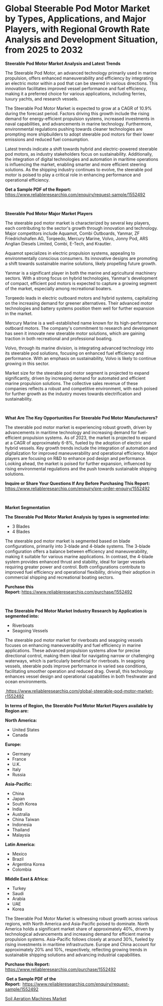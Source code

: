 <p><h1>Global Steerable Pod Motor Market by Types, Applications, and Major Players, with Regional Growth Rate Analysis and Development Situation, from 2025 to 2032</h1></p><p><strong>Steerable Pod Motor Market Analysis and Latest Trends</strong></p>
<p><p>The Steerable Pod Motor, an advanced technology primarily used in marine propulsion, offers enhanced maneuverability and efficiency by integrating an electric motor within a pod that can be steered in various directions. This innovation facilitates improved vessel performance and fuel efficiency, making it a preferred choice for various applications, including ferries, luxury yachts, and research vessels.</p><p>The Steerable Pod Motor Market is expected to grow at a CAGR of 10.9% during the forecast period. Factors driving this growth include the rising demand for energy-efficient propulsion systems, increased investments in naval capabilities, and advancements in marine technology. Furthermore, environmental regulations pushing towards cleaner technologies are prompting more shipbuilders to adopt steerable pod motors for their lower emissions and reduced fuel consumption.</p><p>Latest trends indicate a shift towards hybrid and electric-powered steerable pod motors, as industry stakeholders focus on sustainability. Additionally, the integration of digital technologies and automation in maritime operations is influencing the market, enabling smarter and more efficient steering solutions. As the shipping industry continues to evolve, the steerable pod motor is poised to play a critical role in enhancing performance and operational efficiency.</p></p>
<p><strong>Get a Sample PDF of the Report:&nbsp;</strong> <a href="https://www.reliableresearchiq.com/enquiry/request-sample/1552492?utm_campaign=2821&utm_medium=2&utm_source=Github&utm_content=ia&utm_term=11042025&utm_id=steerable-pod-motor">https://www.reliableresearchiq.com/enquiry/request-sample/1552492</a></p>
<p>&nbsp;</p>
<p><strong>Steerable Pod Motor Major Market Players</strong></p>
<p><p>The steerable pod motor market is characterized by several key players, each contributing to the sector's growth through innovation and technology. Major competitors include Aquamot, Combi Outboards, Yanmar, ZF Friedrichshafen AG, Torqeedo, Mercury Marine, Volvo, Jonny Pod, ARS Anglian Diesels Limited, Combi, E-Tech, and Krautler.</p><p>Aquamot specializes in electric propulsion systems, appealing to environmentally conscious consumers. Its innovative designs are promoting a shift towards sustainable marine solutions, likely propelling future growth.</p><p>Yanmar is a significant player in both the marine and agricultural machinery sectors. With a strong focus on hybrid technologies, Yanmar's development of compact, efficient pod motors is expected to capture a growing segment of the market, especially among recreational boaters.</p><p>Torqeedo leads in electric outboard motors and hybrid systems, capitalizing on the increasing demand for greener alternatives. Their advanced motor technologies and battery systems position them well for further expansion in the market.</p><p>Mercury Marine is a well-established name known for its high-performance outboard motors. The company's commitment to research and development has seen it innovate new steerable motor solutions, which are gaining traction in both recreational and professional boating.</p><p>Volvo, through its marine division, is integrating advanced technology into its steerable pod solutions, focusing on enhanced fuel efficiency and performance. With an emphasis on sustainability, Volvo is likely to continue growing in this sector.</p><p>Market size for the steerable pod motor segment is projected to expand significantly, driven by increasing demand for automated and efficient marine propulsion solutions. The collective sales revenue of these companies reflects a robust and competitive environment, with each poised for further growth as the industry moves towards electrification and sustainability.</p></p>
<p>&nbsp;</p>
<p><strong>What Are The Key Opportunities For Steerable Pod Motor Manufacturers?</strong></p>
<p><p>The steerable pod motor market is experiencing robust growth, driven by advancements in maritime technology and increasing demand for fuel-efficient propulsion systems. As of 2023, the market is projected to expand at a CAGR of approximately 6-8%, fueled by the adoption of electric and hybrid vessels. Key growth trends include the integration of automation and digitalization for improved maneuverability and operational efficiency. Major players are focusing on R&D to enhance pod design and performance. Looking ahead, the market is poised for further expansion, influenced by rising environmental regulations and the push towards sustainable shipping solutions.</p></p>
<p><strong>Inquire or Share Your Questions If Any Before Purchasing This Report:</strong> <a href="https://www.reliableresearchiq.com/enquiry/pre-order-enquiry/1552492?utm_campaign=2821&utm_medium=2&utm_source=Github&utm_content=ia&utm_term=11042025&utm_id=steerable-pod-motor">https://www.reliableresearchiq.com/enquiry/pre-order-enquiry/1552492</a></p>
<p>&nbsp;</p>
<p><strong>Market Segmentation</strong></p>
<p><strong>The Steerable Pod Motor Market Analysis by types is segmented into:</strong></p>
<p><ul><li>3 Blades</li><li>4 Blades</li></ul></p>
<p><p>The steerable pod motor market is segmented based on blade configurations, primarily into 3-blade and 4-blade systems. The 3-blade configuration offers a balance between efficiency and maneuverability, making it suitable for various marine applications. In contrast, the 4-blade system provides enhanced thrust and stability, ideal for larger vessels requiring greater power and control. Both configurations contribute to improved fuel efficiency and operational flexibility, driving their adoption in commercial shipping and recreational boating sectors.</p></p>
<p><strong>Purchase this Report:&nbsp;</strong><a href="https://www.reliableresearchiq.com/purchase/1552492?utm_campaign=2821&utm_medium=2&utm_source=Github&utm_content=ia&utm_term=11042025&utm_id=steerable-pod-motor">https://www.reliableresearchiq.com/purchase/1552492</a></p>
<p>&nbsp;</p>
<p><strong>The Steerable Pod Motor Market Industry Research by Application is segmented into:</strong></p>
<p><ul><li>Riverboats</li><li>Seagoing Vessels</li></ul></p>
<p><p>The steerable pod motor market for riverboats and seagoing vessels focuses on enhancing maneuverability and fuel efficiency in marine applications. These advanced propulsion systems allow for precise directional control, making them ideal for navigating narrow or challenging waterways, which is particularly beneficial for riverboats. In seagoing vessels, steerable pods improve performance in varied sea conditions, facilitating smoother operation and reduced drag. Overall, this technology enhances vessel design and operational capabilities in both freshwater and ocean environments.</p></p>
<p><a href="https://www.reliableresearchiq.com/global-steerable-pod-motor-market-r1552492?utm_campaign=2821&utm_medium=2&utm_source=Github&utm_content=ia&utm_term=11042025&utm_id=steerable-pod-motor">&nbsp;https://www.reliableresearchiq.com/global-steerable-pod-motor-market-r1552492</a></p>
<p><strong>In terms of Region, the Steerable Pod Motor Market Players available by Region are:</strong></p>
<p>
    <p> <strong> North America: </strong>
        <ul>
            <li>United States</li>
            <li>Canada</li>
        </ul>
        </p> 
    <p> <strong> Europe: </strong>
        <ul>
            <li>Germany</li>
            <li>France</li>
            <li>U.K.</li>
            <li>Italy</li>
            <li>Russia</li>
        </ul>
        </p> 
    <p> <strong> Asia-Pacific: </strong>
        <ul>
            <li>China</li>
            <li>Japan</li>
            <li>South Korea</li>
            <li>India</li>
            <li>Australia</li>
            <li>China Taiwan</li>
            <li>Indonesia</li>
            <li>Thailand</li>
            <li>Malaysia</li>
        </ul>
        </p> 
    <p> <strong> Latin America: </strong>
        <ul>
            <li>Mexico</li>
            <li>Brazil</li>
            <li>Argentina Korea</li>
            <li>Colombia</li>
        </ul>
        </p> 
    <p> <strong> Middle East & Africa: </strong>
        <ul>
            <li>Turkey</li>
            <li>Saudi</li>
            <li>Arabia</li>
            <li>UAE</li>
            <li>Korea</li>
        </ul>
    </p>
    </p>
<p><p>The Steerable Pod Motor Market is witnessing robust growth across various regions, with North America and Asia-Pacific poised to dominate. North America holds a significant market share of approximately 40%, driven by technological advancements and increasing demand for efficient marine propulsion systems. Asia-Pacific follows closely at around 30%, fueled by rising investments in maritime infrastructure. Europe and China account for approximately 20% and 10%, respectively, reflecting growing trends in sustainable shipping solutions and advancing industrial capabilities.</p></p>
<p><strong>Purchase this Report: </strong><a href="https://www.reliableresearchiq.com/purchase/1552492?utm_campaign=2821&utm_medium=2&utm_source=Github&utm_content=ia&utm_term=11042025&utm_id=steerable-pod-motor">https://www.reliableresearchiq.com/purchase/1552492</a></p>
<p>&nbsp;<strong>Get a Sample PDF of the Report:&nbsp;&nbsp;</strong><a href="https://www.reliableresearchiq.com/enquiry/request-sample/1552492?utm_campaign=2821&utm_medium=2&utm_source=Github&utm_content=ia&utm_term=11042025&utm_id=steerable-pod-motor">https://www.reliableresearchiq.com/enquiry/request-sample/1552492</a></p>
<p><strong></strong></p>
<p><p><a href="https://github.com/tszkintruca/Market-Research-Report-List-1/blob/main/soil-aeration-machines-market.md?utm_campaign=2821&utm_medium=2&utm_source=Github&utm_content=ia&utm_term=11042025&utm_id=steerable-pod-motor">Soil Aeration Machines Market</a></p></p>